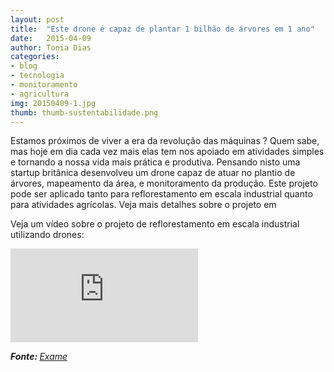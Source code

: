 ```yaml
---
layout: post
title:  "Este drone é capaz de plantar 1 bilhão de árvores em 1 ano"
date:   2015-04-09
author: Tonia Dias
categories: 
- blog
- tecnologia
- monitoramento
- agricultura
img: 20150409-1.jpg
thumb: thumb-sustentabilidade.png
---
```


Estamos próximos de viver a era da revolução das máquinas ? Quem sabe, mas hoje em dia cada vez mais elas tem nos apoiado em atividades simples e tornando a nossa vida mais prática e produtiva. Pensando nisto uma startup britânica desenvolveu um drone capaz de atuar no plantio de árvores, mapeamento da área, e monitoramento da produção. <!--more-->
Este projeto pode ser aplicado tanto para reflorestamento em escala industrial quanto para atividades agrícolas. Veja mais detalhes sobre o projeto em

Veja um vídeo sobre o projeto de reflorestamento em escala industrial utilizando drones:

<iframe class="videoFrame" src="https://player.vimeo.com/video/118457337" frameborder="0" webkitallowfullscreen mozallowfullscreen allowfullscreen></iframe>

<i><b>Fonte: </b><a href="http://exame.abril.com.br/tecnologia/noticias/este-drone-e-capaz-de-plantar-1-bilhao-de-arvores">Exame</a></i>